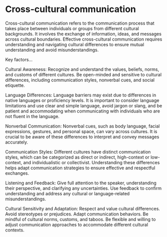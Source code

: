 # Cross-cultural communication 

Cross-cultural communication refers to the communication process that takes place between individuals or groups from different cultural backgrounds. It involves the exchange of information, ideas, and messages across cultural boundaries. Effective cross-cultural communication requires understanding and navigating cultural differences to ensure mutual understanding and avoid misunderstandings.

Key factors…

Cultural Awareness: Recognize and understand the values, beliefs, norms, and customs of different cultures. Be open-minded and sensitive to cultural differences, including communication styles, nonverbal cues, and social etiquette. 

Language Differences: Language barriers may exist due to differences in native languages or proficiency levels. It is important to consider language limitations and use clear and simple language, avoid jargon or slang, and be patient and accommodating when communicating with individuals who are not fluent in the language.

Nonverbal Communication: Nonverbal cues, such as body language, facial expressions, gestures, and personal space, can vary across cultures. It is crucial to be aware of these differences to interpret and convey messages accurately. 

Communication Styles: Different cultures have distinct communication styles, which can be categorized as direct or indirect, high-context or low-context, and individualistic or collectivist. Understanding these differences helps adapt communication strategies to ensure effective and respectful exchanges.

Listening and Feedback: Give full attention to the speaker, understanding their perspective, and clarifying any uncertainties. Use feedback to confirm understanding and address any cultural or language-related misunderstandings. 

Cultural Sensitivity and Adaptation: Respect and value cultural differences. Avoid stereotypes or prejudices. Adapt communication behaviors. Be mindful of cultural norms, customs, and taboos. Be flexible and willing to adjust communication approaches to accommodate different cultural contexts.
